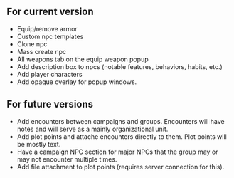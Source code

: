 ## For current version ##
* Equip/remove armor
* Custom npc templates
* Clone npc
* Mass create npc
* All weapons tab on the equip weapon popup
* Add description box to npcs (notable features, behaviors, habits, etc.)
* Add player characters
* Add opaque overlay for popup windows.


## For future versions ##
* Add encounters between campaigns and groups.  Encounters will have notes and will serve as a mainly organizational unit.
* Add plot points and attache encounters directly to them.  Plot points will be mostly text.
* Have a campaign NPC section for major NPCs that the group may or may not encounter multiple times.
* Add file attachment to plot points (requires server connection for this).